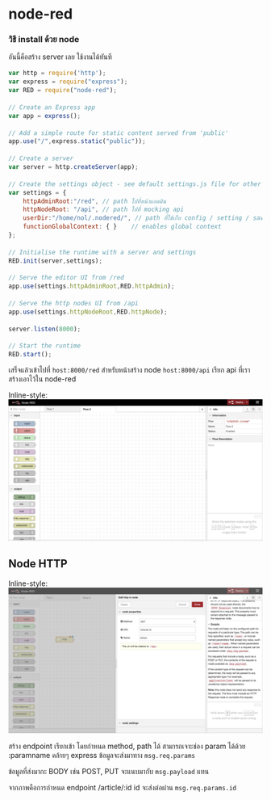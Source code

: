 # node-red

### วิธี install ด้วย node
อันนี้คือสร้าง server เลย ใช้งานได้ทันที

```javascript
var http = require('http');
var express = require("express");
var RED = require("node-red");

// Create an Express app
var app = express();

// Add a simple route for static content served from 'public'
app.use("/",express.static("public"));

// Create a server
var server = http.createServer(app);

// Create the settings object - see default settings.js file for other options
var settings = {
    httpAdminRoot:"/red", // path ไปที่หน้าแอดมิน
    httpNodeRoot: "/api", // path ไปที่ mocking api
    userDir:"/home/nol/.nodered/", // path ที่ใช้เก็บ config / setting / save
    functionGlobalContext: { }    // enables global context
};

// Initialise the runtime with a server and settings
RED.init(server,settings);

// Serve the editor UI from /red
app.use(settings.httpAdminRoot,RED.httpAdmin);

// Serve the http nodes UI from /api
app.use(settings.httpNodeRoot,RED.httpNode);

server.listen(8000);

// Start the runtime
RED.start();
```

เสร็จแล้วเข้าไปที่
`host:8000/red` สำหรับหน้าสร้าง node
`host:8000/api` เรียก api ที่เราสร้างเอาไว้ใน node-red


Inline-style: 
![alt text](https://github.com/muitsfriday/node-red-sample/blob/master/images/image1.png?raw=true "Logo Title Text 1")

## Node HTTP
Inline-style: 
![alt text](https://github.com/muitsfriday/node-red-sample/blob/master/images/image2.png?raw=true "Logo Title Text 1")

สร้าง endpoint เรียกเข้า โดยกำหนด method, path ได้ สามารถเจาะช่อง param ได้ด้วย :paramname คล้ายๆ express ข้อมูลจะส่งมาทาง `msg.req.params`

ข้อมูลที่ส่งมากะ BODY เช่น POST, PUT จะแนบมากับ `msg.payload` แทน

จากภาพคือการกำหนด endpoint /article/:id id จะส่งต่อผ่าน `msg.req.params.id`
